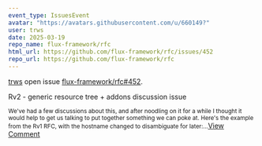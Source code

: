 ```yaml
---
event_type: IssuesEvent
avatar: "https://avatars.githubusercontent.com/u/660149?"
user: trws
date: 2025-03-19
repo_name: flux-framework/rfc
html_url: https://github.com/flux-framework/rfc/issues/452
repo_url: https://github.com/flux-framework/rfc
---
```


<a href='https://github.com/trws' target='_blank'>trws</a> open issue <a href='https://github.com/flux-framework/rfc/issues/452' target='_blank'>flux-framework/rfc#452</a>.

<p>Rv2 - generic resource tree + addons discussion issue</p><small>We've had a few discussions about this, and after noodling on it for a while I thought it would help to get us talking to put together something we can poke at.  Here's the example from the Rv1 RFC, with the hostname changed to disambiguate for later:...</small><a href='https://github.com/flux-framework/rfc/issues/452' target='_blank'>View Comment</a>